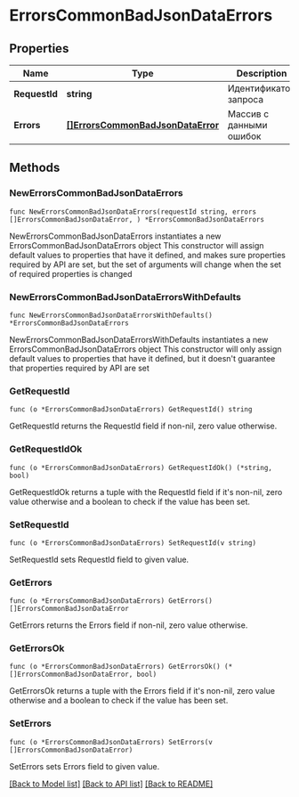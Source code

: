 # ErrorsCommonBadJsonDataErrors

## Properties

Name | Type | Description | Notes
------------ | ------------- | ------------- | -------------
**RequestId** | **string** | Идентификатор запроса | 
**Errors** | [**[]ErrorsCommonBadJsonDataError**](ErrorsCommonBadJsonDataError.md) | Массив с данными ошибок | 

## Methods

### NewErrorsCommonBadJsonDataErrors

`func NewErrorsCommonBadJsonDataErrors(requestId string, errors []ErrorsCommonBadJsonDataError, ) *ErrorsCommonBadJsonDataErrors`

NewErrorsCommonBadJsonDataErrors instantiates a new ErrorsCommonBadJsonDataErrors object
This constructor will assign default values to properties that have it defined,
and makes sure properties required by API are set, but the set of arguments
will change when the set of required properties is changed

### NewErrorsCommonBadJsonDataErrorsWithDefaults

`func NewErrorsCommonBadJsonDataErrorsWithDefaults() *ErrorsCommonBadJsonDataErrors`

NewErrorsCommonBadJsonDataErrorsWithDefaults instantiates a new ErrorsCommonBadJsonDataErrors object
This constructor will only assign default values to properties that have it defined,
but it doesn't guarantee that properties required by API are set

### GetRequestId

`func (o *ErrorsCommonBadJsonDataErrors) GetRequestId() string`

GetRequestId returns the RequestId field if non-nil, zero value otherwise.

### GetRequestIdOk

`func (o *ErrorsCommonBadJsonDataErrors) GetRequestIdOk() (*string, bool)`

GetRequestIdOk returns a tuple with the RequestId field if it's non-nil, zero value otherwise
and a boolean to check if the value has been set.

### SetRequestId

`func (o *ErrorsCommonBadJsonDataErrors) SetRequestId(v string)`

SetRequestId sets RequestId field to given value.


### GetErrors

`func (o *ErrorsCommonBadJsonDataErrors) GetErrors() []ErrorsCommonBadJsonDataError`

GetErrors returns the Errors field if non-nil, zero value otherwise.

### GetErrorsOk

`func (o *ErrorsCommonBadJsonDataErrors) GetErrorsOk() (*[]ErrorsCommonBadJsonDataError, bool)`

GetErrorsOk returns a tuple with the Errors field if it's non-nil, zero value otherwise
and a boolean to check if the value has been set.

### SetErrors

`func (o *ErrorsCommonBadJsonDataErrors) SetErrors(v []ErrorsCommonBadJsonDataError)`

SetErrors sets Errors field to given value.



[[Back to Model list]](../README.md#documentation-for-models) [[Back to API list]](../README.md#documentation-for-api-endpoints) [[Back to README]](../README.md)


